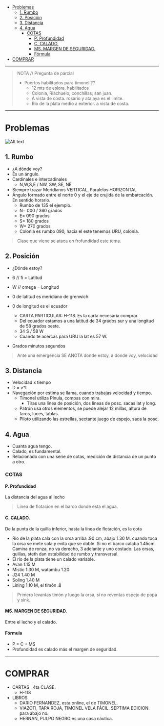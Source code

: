 - [Problemas](#problemas)
  - [1. Rumbo](#1-rumbo)
  - [2. Posición](#2-posición)
  - [3. Distancia](#3-distancia)
  - [4. Agua](#4-agua)
    - [COTAS](#cotas)
      - [P. Profundidad](#p-profundidad)
      - [C. CALADO.](#c-calado)
      - [MS. MARGEN DE SEGURIDAD.](#ms-margen-de-seguridad)
      - [Fórmula](#fórmula)
- [COMPRAR](#comprar)



-----------------
> NOTA // Pregunta de parcial 
> - Puertos habilitados para timonel ??
>   - 12 mts de eslora. habilitados
>   - Colonia, Riachuelo, conchillas, san juan.
>   - A vista de costa. rosario y atalaya es el limite.
>   - Rio de la plata medio a exterior. a vista de costa.
--------------------
# Problemas


![Alt text](images/pizzaron3.png)

## 1. Rumbo

 - ¿A dónde voy?
 - Es un ángulo.
 - Cardinales e intercadinales
    - N,W,S,E / NW, SW, SE, NE
 - Siempre trazar Meridianos VERTICAL, Paralelos HORIZONTAL
 - Ángulo formado entre el norte 0 y el eje de crujida de la embarcación. En sentido horario.
    - Rumbo de 135 el ejemplo. 
    - N= 000 / 360 grados
    - E= 090 grados
    -  S= 180 grados
    - W= 270 grados
    -  Colonia es rumbo 090, hacia el este tenemos URU, colonia.
  
  > Clase que viene se ataca en frofundidad este tema.

## 2. Posición

 -  ¿Dónde estoy?
 -  6 // fi = Latitud
 -  W // omega = Longitud
 -  0 de latitud es meridiano de grenwich
 -  0 de longitud es el ecuador
     -  CARTA PARTICULAR: H-118. Es la carta necesaria comprar. 
     -  Del ecuador estamos a una latitud de 34 grados sur y una longitud de 58 grados oeste.
     -  34 S / 58 W
     -  Cuando te acercas para URU la lat es 57 W.

 -  Grados minutos segundos

 >  Ante una emergencia SE ANOTA donde estoy, a donde voy, velocidad

## 3. Distancia

 -  Velocidad x tiempo
 -  D = v*t
 -  Navegación por estima se llama, cuando trabajas velocidad y tiempo.
     -  Timonel utiliza Pínula, compas con mira.
         -  Tiras una línea de posición, dos líneas de posc. sacas lat y long.
     -  Patrón usa otros elementos, se puede alejar 12 millas, altura de faros, luces, tablas.
     -  Piloto utilizando las estrellas, sectante juego de espejo, saca la posc.

## 4. Agua
 -  Cuanta agua tengo.
 -  Calado, es fundamental.
 -  Relacionado con una serie de cotas, medición de distancia de un punto a otro.
###  COTAS
####  P. Profundidad
La distancia del agua al lecho 
>  Linea de flotacion en el barco donde esta el agua.
####  C. CALADO. 
De la punta de la quilla inferior, hasta la línea de flotación, es la cota  
  -  Río de la plata cala con la orsa arriba .90 cm, abajo 1.30 M. cuando toca la orsa se mete sola y evita que se doble. Si no el barco calaba 1.45cm.  Camina de ronza, no va derecho, 3 adelante y uno costado. Las orsas, quillas, steth dan estabilidad de rumbo y transversal. 
  -  El río de la plata tiene un calado variable. 
  -  Avan 
         1.15 M
  -  Mistic 
         1.30 M, watambu 1.20
  -  J24
         1.40 M
  -  Soling
         1.40 M
  -  Lining
         1.10 M, el timón .8
> Primero levantas timón y luego la orsa, si no reventas espejo de popa y sink.
####  MS. MARGEN DE SEGURIDAD. 
Entre el lecho y el calado. 

#### Fórmula
-  P = C + MS 
-  Profundidad es calado más el margen de seguridad.


-----------------
# COMPRAR
- CARTAS . 4ta CLASE.
    - H-118 
- LIBROS
  - DARIO FERNANDEZ, esta online, el de TIMONEL.
  - VIAZOTI, TAPA ROJA, TIMONEL VELA FÁCIL. SEPTIMA EDICION. para abajo no.
  - HERNAN, PULPO NEGRO es una casa náutica.




